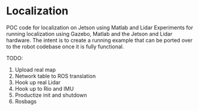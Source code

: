 # Localization
POC code for localization on Jetson using Matlab and Lidar
Experiments for running localization using Gazebo, Matlab and the Jetson and Lidar hardware. 
The intent is to create a running example that can be ported over to the robot codebase once it is fully functional.

TODO:
1. Upload real map
2. Network table to ROS translation
3. Hook up real Lidar
4. Hook up to Rio and IMU
5. Productize init and shutdown
6. Rosbags

